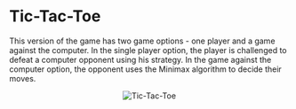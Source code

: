 # Tic-Tac-Toe

This version of the game has two game options - one player and a game against the computer. In the single player option, the player is challenged to defeat a computer opponent using his strategy. In the game against the computer option, the opponent uses the Minimax algorithm to decide their moves.


<p align="center">
  <img src="https://github.com/m3akk/TicTacToe/assets/120716573/ad78d272-6c55-4606-b3ab-7ec0528bd677" alt="Tic-Tac-Toe">
</p>

